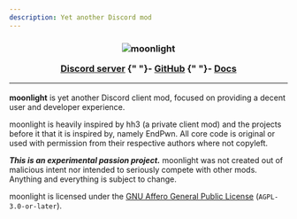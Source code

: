 ```yaml
---
description: Yet another Discord mod
---
```


<h3 align="center">
  <img src="./img/wordmark.png" alt="moonlight" />

  <a href="https://discord.gg/FdZBTFCP6F">Discord server</a>
  {" "}- <a href="https://github.com/moonlight-mod/moonlight">GitHub</a>
  {" "}- <a href="https://moonlight-mod.github.io/">Docs</a>

  <hr />
</h3>

**moonlight** is yet another Discord client mod, focused on providing a decent user and developer experience.

moonlight is heavily inspired by hh3 (a private client mod) and the projects before it that it is inspired by, namely EndPwn. All core code is original or used with permission from their respective authors where not copyleft.

**_This is an experimental passion project._** moonlight was not created out of malicious intent nor intended to seriously compete with other mods. Anything and everything is subject to change.

moonlight is licensed under the [GNU Affero General Public License](https://www.gnu.org/licenses/agpl-3.0.html) (`AGPL-3.0-or-later`).
